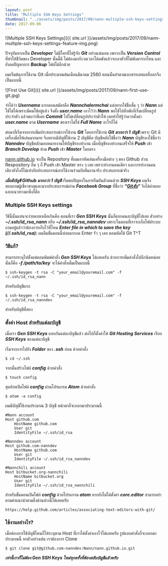 ```yaml
---
layout: post
title: "Multiple SSH Keys Settings"
thumbnail: "../assets/img/posts/2017/09/nann-multiple-ssh-keys-settings-feature-img.png"
date: 2017-09-06
---
```


![Multiple SSH Keys Settings]({{ site.url }}/assets/img/posts/2017/09/nann-multiple-ssh-keys-settings-feature-img.png)

ปัจจุบันหากเป็น ***Developer*** ไม่มีใครที่ไม่รู้จัก ***Git*** อย่างแน่นอน เพราะเป็น ***Version Control*** ที่ทำให้ชีวิตของ Developer นั้นดี๊ดี ไม่ต้องมากังวลเวลาโค้ดพังแล้วจะเอาตัวที่ไม่พังมาจากไหน และยังลดปัญหาการ ***Backup*** ไฟล์ได้อีกด้วย

ผมเริ่มต้นการใช้งาน Git เมื่อประมาณต้นเดือนมีนาคม 2560 ตอนนั้นทำตามเอกสารเลยผลที่ออกจึงเป็นแบบนี้

![First Use Git]({{ site.url }}/assets/img/posts/2017/09/nann-first-use-git.jpg)

จำได้ว่า ***Username*** แรกตอนสมัครคือ ***Nannchalermchai*** แต่อยากใช้ชื่อสั้น ๆ ว่า ***Nann*** แต่ใช้ไม่ได้เพราะมีคนใช้อยู่แล้ว จึงตั้ง ***user.name*** เอาไว้ว่า ***Nann*** พอใช้ไปสักพักก็เริ่มเปลี่ยนรูปประจำตัว แล้วพบว่าที่เคย ***Commit*** ไปไม่เปลี่ยนรูปประจำตัวให้ เลยทำให้รู้ว่าควรตั้งค่า ***user.name*** ตาม ***Username*** ของเราไม่ใช่ ***Full Name*** อะไรก็ได้

ต่อมาก็เริ่มจากการเพิ่มประสบการณ์การใช้งาน ***Git*** โดยการใช้งาน ***Git มากกว่า 1 บัญชี*** เพราะ Git มีเครื่องมือให้เล่นมากมาย จึงอยากมีบัญชีใช้งาน 2 บัญชีคือ บัญชีหลักใช้ชื่อว่า ***Nann*** บัญชีรองใช้ชื่อว่า ***Nanndev*** บัญชีหลักมอบหมายงานให้บัญชีรองทำงาน เมื่อบัญชีรองทำงานเสร็จให้ ***Push*** เข้า ***Branch Develop*** ห้าม ***Push*** เข้า ***Master*** โดยตรง

[nann.github.io](https://nann.github.io/) จะเป็น Repository ที่ผมเอาหัดเล่นเครื่องมือต่าง ๆ ของ Github ส่วน Respository อื่น ๆ ก็ Push เข้า Master ตรง ๆ เลย เพราะทำงานคนเดียว และการทำงานคนเดียวยังไงก็ไม่เท่ากับประสบการณ์การใช้งานร่วมกับทีมงานจริง ประสบการณ์จริง

***เมื่อมีบัญชี Github มากกว่า 1 บัญชี*** เริ่มพบปัญหาในการยืนยันตัวตนด้วย ***SSH Keys*** ผมจึงสอบถามผู้เชี่ยวชาญและมากประสบการณ์ผ่าน ***Facebook Group*** ที่ชื่อว่า ***“[Gitฮับ](https://www.facebook.com/groups/440497309296387/permalink/1643574605655312/)”***  จึงได้คำตอบและแนวทางมาซึ่งก็คือ

### Multiple SSH Keys settings
วิธีนี้นั้นแสนจะง่ายดายเหลือเกินคือ ตอนที่เรา ***Gen SSH Keys*** นั้นก็แยกคนละบัญชีไปเลย ตัวอย่าง ***~/.ssh/id_rsa_nann*** หรือ ***~/.ssh/id_rsa_nanndev*** เพราะในตอนที่เราจะเก็บไฟล์ระบบถามอยู่แล้วว่าต้องการเก็บไว้ที่ไหน ***Enter file in which to save the key (//.ssh/id_rsa):*** ผมลืมขั้นตอนนี้บ่อยมากกด Enter รัว ๆ เลย ตอนหัดใช้ Git T^T

### วิธีแก้?
สามารถระบุไปตั้งแต่ตอนพิมพ์คำสั่ง ***Gen SSH Keys*** ได้เลยครับ ด้วยการเพิ่มคำสั่งไปอีกนิดหน่อยนั่นก็คือ ***-f /path/to/key*** จะได้คำสั่งเต็มเป็นแบบนี้

```
$ ssh-keygen -t rsa -C "your_email@youremail.com" -f ~/.ssh/id_rsa_nann
```

 สำหรับบัญชีแรก

```
$ ssh-keygen -t rsa -C "your_email@youremail.com" -f ~/.ssh/id_rsa_nanndev
```

สำหรับบัญชีที่สอง

### ตั้งค่า Host สำหรับแต่ละบัญชี
เมื่อเรา ***Gen SSH Keys*** แยกกันแต่ละบัญชีแล้ว ต่อไปก็ตั้งค่าให้ ***Git Hosting Services*** เรียก ***SSH Keys*** ของแต่ละบัญชี

เริ่มจากการไปยัง ***Folder*** ของ ***.ssh*** ก่อน ด้วยคำสั่ง
```
$ cd ~/.ssh
```

จากนั้นสร้างไฟล์ ***config*** ด้วยคำสั่ง
```
$ touch config
```

สุดท้ายเปิดไฟล์ ***config*** ผ่านโปรแกรม ***Atom*** ด้วยคำสั่ง
```
$ atom -a config
```

ผมมีบัญชีใช้งานประมาณ 3 บัญชี หน้าตาก็จะออกมาประมาณนี้

```
#Nann account
Host github.com
	HostName github.com
	User git
	IdentityFile ~/.ssh/id_rsa

#Nanndev account
Host github.com-nanndev
	HostName github.com
	User git
	IdentityFile ~/.ssh/id_rsa_nanndev

#Nannchili account
Host bitbucket.org-nannchili
	HostName bitbucket.org
	User git
	IdentityFile ~/.ssh/id_rsa_nannchili
```

สำหรับขั้นตอนเปิดไฟล์ ***config*** ด้วยโปรแกรม ***atom*** หากยังไม่ได้ตั้งค่า ***core.editor*** สามารถทำตามคำแนะนำตามลิ้งด้านล่างนี้ได้เลยครับ

```
https://help.github.com/articles/associating-text-editors-with-git/
```


### ใช้งานอย่างไร?
เมื่อต้องการใช้บัญชีไหนก็ให้ระบุตาม Host ที่เราได้ตั้งค่าเอาไว้ได้เลยครับ รูปแบบคำสั่งก็จะออกมาประมาณนี้ ยกตัวอย่างเช่น เราต้องการ Clone

```
$ git clone git@github.com-nanndev:Nann/nann.github.io.git
```

***เท่านี้เราก็ไม่ต้อง Gen SSH Keys ใหม่ทุกครั้งที่ต้องสลับบัญชีแล้วครับ***
